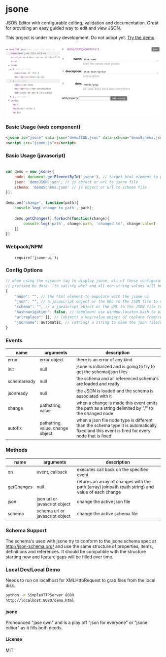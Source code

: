 # jsone
JSON Editor with configurable editing, validation and documentation.
Great for providing an easy guided way to edit and view JSON.

This project is under heavy development. Do not adopt yet. [Try the demo][4]

[![demo.png][2]][4]


### Basic Usage (web component)
``` html
<jsone id="jsone" data-json="demoJSON.json" data-schema="demoSchema.json"></jsone>
<script src="jsone.js"></script>
```

### Basic Usage (javascript)
``` javascript

var demo = new jsone({
    node: document.getElementById('jsone'), // target html element to place jsone
    json: 'demoJSON.json', // js object or url to jsone file
    schema: 'demoSchema.json' // js object or url to schema file
});

demo.on('change', function(path){
    console.log('change to path', path);

    demo.getChanges().forEach(function(change){
        console.log('path', change.path, 'changed to', change.value)
    })
})

```

### Webpack/NPM
```
    require('jsone-ui');
```


### Config Options
``` javascript
// when using the <jsone> tag to display jsone, all of these configurations will be attributes
// prefixed by data- (to satisfy w3c) and all non-string values will be JSON.parse'd
{
    "node": "", // the html element to populate with the jsone ui
    "json": "", // a javascript object or the URL to the JSON file to use
    "schema": "", // a javascript object or the URL to the JSON file to use as the schema/rules for the JSON file
    "hashnavigation": false, // (boolean) use window.locaton.hash to provide browser history back/foward
    "urlreplace": {}, // (object) a key/value object of replace from/replace to strings for URL's which is handy for local dev testing schema's,
    "jsonname": automatic, // (string) a string to name the json file/object being edited
}
```

### Events
| name | arguments | description |
| --- | --- | --- |
| error | error object | there is an error of any kind
| init | null | jsone is initialized and is going to try to get the schema/json files
| schemaready | null | the schema and all referenced schema's are loaded and ready
| jsonready | null | the JSON is loaded and the schema is associated with it
| change | pathstring, value | when a change is made this event emits the path as a string delimited by "/" to the changed node
| autofix | pathstring, value, change object | when a json file node type is different than the schema type it is automatically fixed and this event is fired for every node that is fixed

### Methods
| name | arguments | description |
| --- | --- | --- |
| on | event, callback | executes call back on the specified event
| getChanges | null | returns an array of changes with the path (array) joinpath (path string) and value of each change
| json | json url or javascript object | change the active json file
| schema | schema url or javascript object | change the active schema file


### Schema Support
The schema's used with jsone try to conform to the jsone schema spec at http://json-schema.org/ and use the same structure of properties, items, definitions and references. It should be compatible with the structure starting now and feature gaps will be filled over time.

### Local Dev/Local Demo
Needs to run on localhost for XMLHttpRequest to grab files from the local disk.

``` sh
python -m SimpleHTTPServer 8080
http://localhost:8080/demo.html
```


#### jsone
Pronounced "jase own" and is a play off "json for everyone" or "jsone editor" as it fills both needs.


#### License
MIT

[1]: https://github.com/pleaseshutup/jsone
[2]: https://github.com/pleaseshutup/jsone/blob/master/media/demo.png
[3]: https://github.com/pleaseshutup/jsone/blob/master/media/demo.mp4
[4]: https://pleaseshutup.github.io/jsone/
